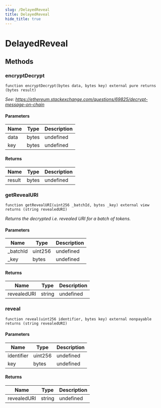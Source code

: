 ```yaml
---
slug: /DelayedReveal
title: DelayedReveal
hide_title: true
---
```


# DelayedReveal

## Methods

### encryptDecrypt

```solidity
function encryptDecrypt(bytes data, bytes key) external pure returns (bytes result)
```

_See: https://ethereum.stackexchange.com/questions/69825/decrypt-message-on-chain_

#### Parameters

| Name | Type  | Description |
| ---- | ----- | ----------- |
| data | bytes | undefined   |
| key  | bytes | undefined   |

#### Returns

| Name   | Type  | Description |
| ------ | ----- | ----------- |
| result | bytes | undefined   |

### getRevealURI

```solidity
function getRevealURI(uint256 _batchId, bytes _key) external view returns (string revealedURI)
```

_Returns the decrypted i.e. revealed URI for a batch of tokens._

#### Parameters

| Name      | Type    | Description |
| --------- | ------- | ----------- |
| \_batchId | uint256 | undefined   |
| \_key     | bytes   | undefined   |

#### Returns

| Name        | Type   | Description |
| ----------- | ------ | ----------- |
| revealedURI | string | undefined   |

### reveal

```solidity
function reveal(uint256 identifier, bytes key) external nonpayable returns (string revealedURI)
```

#### Parameters

| Name       | Type    | Description |
| ---------- | ------- | ----------- |
| identifier | uint256 | undefined   |
| key        | bytes   | undefined   |

#### Returns

| Name        | Type   | Description |
| ----------- | ------ | ----------- |
| revealedURI | string | undefined   |
